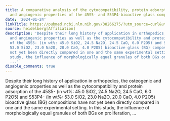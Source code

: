 ```yaml
---
title: A comparative analysis of the cytocompatibility, protein adsorption, osteogenic
  and angiogenic properties of the 45S5- and S53P4-bioactive glass compositions
date: '2024-01-24'
linkTitle: https://pubmed.ncbi.nlm.nih.gov/38266275/?utm_source=curl&utm_medium=rss&utm_campaign=pubmed-2&utm_content=1FakS-2QOkCT8HsMOQP1bCRQ4YzyumYOmxmF0moLsQ3dFB1E9V&fc=20220326224207&ff=20240125170715&v=2.18.0
source: heidelberg[Affiliation]
description: 'Despite their long history of application in orthopedics, the osteogenic
  and angiogenic properties as well as the cytocompatibility and protein adsorption
  of the 45S5- (in wt%: 45.0 SiO2, 24.5 Na2O, 24.5 CaO, 6.0 P2O5) and S53P4- (in wt%:
  53.0 SiO2, 23.0 Na2O, 20.0 CaO, 4.0 P2O5) bioactive glass (BG) compositions have
  not yet been directly compared in one and the same experimental setting. In this
  study, the influence of morphologically equal granules of both BGs on proliferation,
  ...'
disable_comments: true
---
```

Despite their long history of application in orthopedics, the osteogenic and angiogenic properties as well as the cytocompatibility and protein adsorption of the 45S5- (in wt%: 45.0 SiO2, 24.5 Na2O, 24.5 CaO, 6.0 P2O5) and S53P4- (in wt%: 53.0 SiO2, 23.0 Na2O, 20.0 CaO, 4.0 P2O5) bioactive glass (BG) compositions have not yet been directly compared in one and the same experimental setting. In this study, the influence of morphologically equal granules of both BGs on proliferation, ...
